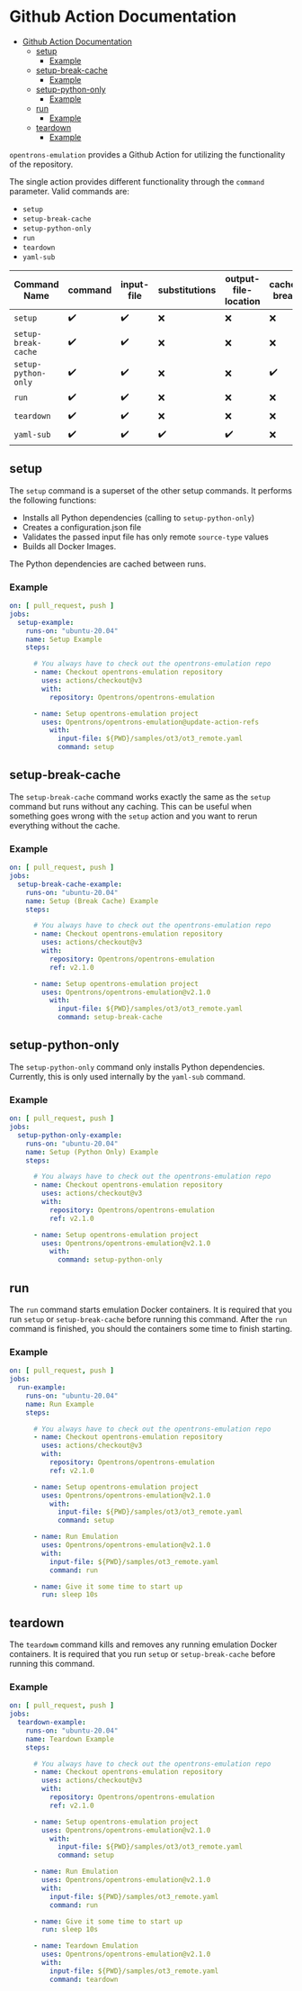 # Github Action Documentation

- [Github Action Documentation](#github-action-documentation)
  - [setup](#setup)
    - [Example](#example)
  - [setup-break-cache](#setup-break-cache)
    - [Example](#example-1)
  - [setup-python-only](#setup-python-only)
    - [Example](#example-2)
  - [run](#run)
    - [Example](#example-3)
  - [teardown](#teardown)
    - [Example](#example-4)

`opentrons-emulation` provides a Github Action for utilizing the functionality of the repository.

The single action provides different functionality through the `command` parameter. Valid commands are:

- `setup`
- `setup-break-cache`
- `setup-python-only`
- `run`
- `teardown`
- `yaml-sub`

| Command Name        | command            | input-file         | substitutions      | output-file-location | cache-break        |
| ------------------- | ------------------ | ------------------ | ------------------ | -------------------- | ------------------ |
| `setup`             | :heavy_check_mark: | :heavy_check_mark: | :x:                | :x:                  | :x:                |
| `setup-break-cache` | :heavy_check_mark: | :heavy_check_mark: | :x:                | :x:                  | :x:                |
| `setup-python-only` | :heavy_check_mark: | :heavy_check_mark: | :x:                | :x:                  | :heavy_check_mark: |
| `run`               | :heavy_check_mark: | :heavy_check_mark: | :x:                | :x:                  | :x:                |
| `teardown`          | :heavy_check_mark: | :heavy_check_mark: | :x:                | :x:                  | :x:                |
| `yaml-sub`          | :heavy_check_mark: | :heavy_check_mark: | :heavy_check_mark: | :heavy_check_mark:   | :x:                |

## setup

The `setup` command is a superset of the other setup commands. It performs the following functions:

- Installs all Python dependencies (calling to `setup-python-only`)
- Creates a configuration.json file
- Validates the passed input file has only remote `source-type` values
- Builds all Docker Images.

The Python dependencies are cached between runs.

### Example

```yaml
on: [ pull_request, push ]
jobs:
  setup-example:
    runs-on: "ubuntu-20.04"
    name: Setup Example
    steps:

      # You always have to check out the opentrons-emulation repo 
      - name: Checkout opentrons-emulation repository
        uses: actions/checkout@v3
        with:
          repository: Opentrons/opentrons-emulation

      - name: Setup opentrons-emulation project
        uses: Opentrons/opentrons-emulation@update-action-refs
          with:
            input-file: ${PWD}/samples/ot3/ot3_remote.yaml
            command: setup
```

## setup-break-cache

The `setup-break-cache` command works exactly the same as the `setup` command but runs without any caching. This can be
useful when something goes wrong with the `setup` action and you want to rerun everything without the cache.

### Example

```yaml
on: [ pull_request, push ]
jobs:
  setup-break-cache-example:
    runs-on: "ubuntu-20.04"
    name: Setup (Break Cache) Example
    steps:

      # You always have to check out the opentrons-emulation repo 
      - name: Checkout opentrons-emulation repository
        uses: actions/checkout@v3
        with:
          repository: Opentrons/opentrons-emulation
          ref: v2.1.0

      - name: Setup opentrons-emulation project
        uses: Opentrons/opentrons-emulation@v2.1.0
          with:
            input-file: ${PWD}/samples/ot3/ot3_remote.yaml
            command: setup-break-cache
```

## setup-python-only

The `setup-python-only` command only installs Python dependencies. Currently, this is only used internally by the
`yaml-sub` command.

### Example

```yaml
on: [ pull_request, push ]
jobs:
  setup-python-only-example:
    runs-on: "ubuntu-20.04"
    name: Setup (Python Only) Example
    steps:

      # You always have to check out the opentrons-emulation repo 
      - name: Checkout opentrons-emulation repository
        uses: actions/checkout@v3
        with:
          repository: Opentrons/opentrons-emulation
          ref: v2.1.0

      - name: Setup opentrons-emulation project
        uses: Opentrons/opentrons-emulation@v2.1.0
          with:
            command: setup-python-only
```

## run

The `run` command starts emulation Docker containers. It is required that you run `setup` or `setup-break-cache` before
running this command. After the `run` command is finished, you should the containers some time to finish starting.

### Example

```yaml
on: [ pull_request, push ]
jobs:
  run-example:
    runs-on: "ubuntu-20.04"
    name: Run Example
    steps:

      # You always have to check out the opentrons-emulation repo 
      - name: Checkout opentrons-emulation repository
        uses: actions/checkout@v3
        with:
          repository: Opentrons/opentrons-emulation
          ref: v2.1.0

      - name: Setup opentrons-emulation project
        uses: Opentrons/opentrons-emulation@v2.1.0
          with:
            input-file: ${PWD}/samples/ot3/ot3_remote.yaml
            command: setup

      - name: Run Emulation
        uses: Opentrons/opentrons-emulation@v2.1.0
        with:
          input-file: ${PWD}/samples/ot3_remote.yaml
          command: run

      - name: Give it some time to start up
        run: sleep 10s
```

## teardown

The `teardowm` command kills and removes any running emulation Docker containers. It is required that you run `setup`
or `setup-break-cache` before running this command.

### Example

```yaml
on: [ pull_request, push ]
jobs:
  teardown-example:
    runs-on: "ubuntu-20.04"
    name: Teardown Example
    steps:

      # You always have to check out the opentrons-emulation repo 
      - name: Checkout opentrons-emulation repository
        uses: actions/checkout@v3
        with:
          repository: Opentrons/opentrons-emulation
          ref: v2.1.0

      - name: Setup opentrons-emulation project
        uses: Opentrons/opentrons-emulation@v2.1.0
          with:
            input-file: ${PWD}/samples/ot3/ot3_remote.yaml
            command: setup

      - name: Run Emulation
        uses: Opentrons/opentrons-emulation@v2.1.0
        with:
          input-file: ${PWD}/samples/ot3_remote.yaml
          command: run

      - name: Give it some time to start up
        run: sleep 10s

      - name: Teardown Emulation
        uses: Opentrons/opentrons-emulation@v2.1.0
        with:
          input-file: ${PWD}/samples/ot3_remote.yaml
          command: teardown
```
